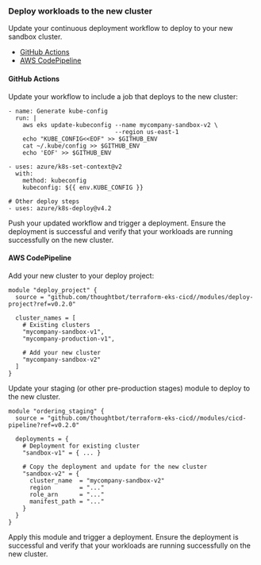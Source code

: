 ### Deploy workloads to the new cluster

Update your continuous deployment workflow to deploy to your new sandbox
cluster.

- [GitHub Actions](#github-actions)
- [AWS CodePipeline](#aws-codepipeline)

#### GitHub Actions

Update your workflow to include a job that deploys to the new cluster:

```
- name: Generate kube-config
  run: |
    aws eks update-kubeconfig --name mycompany-sandbox-v2 \
                              --region us-east-1
    echo "KUBE_CONFIG<<EOF" >> $GITHUB_ENV
    cat ~/.kube/config >> $GITHUB_ENV
    echo 'EOF' >> $GITHUB_ENV

- uses: azure/k8s-set-context@v2
  with:
    method: kubeconfig
    kubeconfig: ${{ env.KUBE_CONFIG }}

# Other deploy steps
- uses: azure/k8s-deploy@v4.2
```

Push your updated workflow and trigger a deployment. Ensure the
deployment is successful and verify that your workloads are running
successfully on the new cluster.

#### AWS CodePipeline

Add your new cluster to your deploy project:

```
module "deploy_project" {
  source = "github.com/thoughtbot/terraform-eks-cicd//modules/deploy-project?ref=v0.2.0"

  cluster_names = [
    # Existing clusters
    "mycompany-sandbox-v1",
    "mycompany-production-v1",

    # Add your new cluster
    "mycompany-sandbox-v2"
  ]
}
```

Update your staging (or other pre-production stages) module to deploy to
the new cluster.

```
module "ordering_staging" {
  source = "github.com/thoughtbot/terraform-eks-cicd//modules/cicd-pipeline?ref=v0.2.0"

  deployments = {
    # Deployment for existing cluster
    "sandbox-v1" = { ... }

    # Copy the deployment and update for the new cluster
    "sandbox-v2" = {
      cluster_name  = "mycompany-sandbox-v2"
      region        = "..."
      role_arn      = "..."
      manifest_path = "..."
    }
  }
}
```

Apply this module and trigger a deployment. Ensure the deployment is
successful and verify that your workloads are running successfully on
the new cluster.
